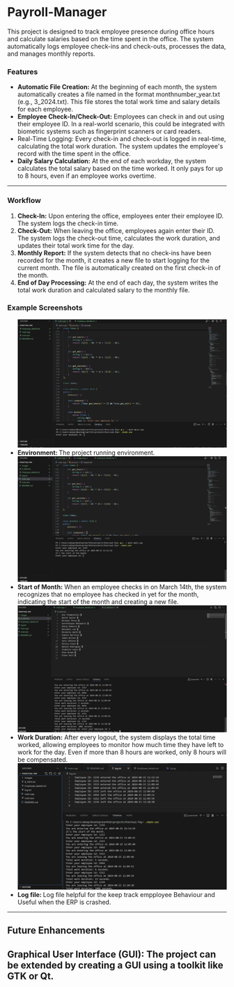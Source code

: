 ﻿# Payroll-Manager
This project is designed to track employee presence during office hours and calculate salaries based on the time spent in the office. The system automatically logs employee check-ins and check-outs, processes the data, and manages monthly reports.

<h3>Features</h3>
<ul>
    <li><b>Automatic File Creation:</b> At the beginning of each month, the system automatically creates a file named in the format monthnumber_year.txt (e.g., 3_2024.txt). This file stores the total work time and salary details for each employee.</li>
    <li><b>Employee Check-In/Check-Out:</b> Employees can check in and out using their employee ID. In a real-world scenario, this could be integrated with biometric systems such as fingerprint scanners or card readers.</li>
    <li></b>Real-Time Logging:</b> Every check-in and check-out is logged in real-time, calculating the total work duration. The system updates the employee's record with the time spent in the office.</li>
    <li><b>Daily Salary Calculation:</b> At the end of each workday, the system calculates the total salary based on the time worked. It only pays for up to 8 hours, even if an employee works overtime.</li>
</ul>
<hr>
<h3>Workflow</h3>
<ol type="1">
<li><b>Check-In:</b> Upon entering the office, employees enter their employee ID. The system logs the check-in time.
</li>
<li><b>Check-Out:</b> When leaving the office, employees again enter their ID. The system logs the check-out time, calculates the work duration, and updates their total work time for the day.</li>
<li><b>Monthly Report:</b> If the system detects that no check-ins have been recorded for the month, it creates a new file to start logging for the current month. The file is automatically created on the first check-in of the month.
</li>
<li><b>End of Day Processing:</b> At the end of each day, the system writes the total work duration and calculated salary to the monthly file.</li>
</ol>

<h3>Example Screenshots</h3>
<ul>
    <img src="./images/1.png"><br>
    <li><b>Environment: </b>The project running environment.
    </li>
    <img src="./images/2.png"><br>
    <li><b>Start of Month:</b> When an employee checks in on March 14th, the system recognizes that no employee has checked in yet for the month, indicating the start of the month and creating a new file.</li>
    <img src="./images/3.png"><br>
    <li><b>Work Duration:</b> After every logout, the system displays the total time worked, allowing employees to monitor how much time they have left to work for the day. Even if more than 8 hours are worked, only 8 hours will be compensated.
    </li>
    <img src="./images/4.png"><br>
    <li><b>Log file: </b> Log file helpful for the keep track empployee Behaviour and Useful when the ERP is crashed.
    </li>
</ul>
<hr>
<h2>Future Enhancements<h2>
<b>Graphical User Interface (GUI):</b> The project can be extended by creating a GUI using a toolkit like GTK or Qt.
